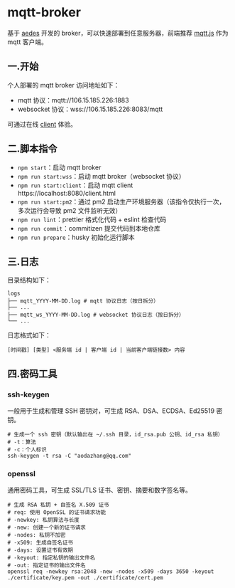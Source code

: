 # mqtt-broker

基于 [aedes](https://github.com/moscajs/aedes) 开发的 broker，可以快速部署到任意服务器，前端推荐 [mqtt.js](https://github.com/mqttjs/MQTT.js) 作为 mqtt 客户端。

## 一.开始

个人部署的 mqtt broker 访问地址如下：

- mqtt 协议：mqtt://106.15.185.226:1883
- websocket 协议：wss://106.15.185.226:8083/mqtt

可通过在线 [client](https://project.aodazhang.com/mqtt-client/) 体验。

## 二.脚本指令

- `npm start`：启动 mqtt broker
- `npm run start:wss`：启动 mqtt broker（websocket 协议）
- `npm run start:client`：启动 mqtt client https://localhost:8080/client.html
- `npm run start:pm2`：通过 pm2 启动生产环境服务器（该指令仅执行一次，多次运行会导致 pm2 文件监听无效）
- `npm run lint`：prettier 格式化代码 + eslint 检查代码
- `npm run commit`：commitizen 提交代码到本地仓库
- `npm run prepare`：husky 初始化运行脚本

## 三.日志

目录结构如下：

```
logs
├── mqtt_YYYY-MM-DD.log # mqtt 协议日志（按日拆分）
├── ...
├── mqtt_ws_YYYY-MM-DD.log # websocket 协议日志（按日拆分）
└── ...
```

日志格式如下：

```
[时间戳] [类型] <服务端 id | 客户端 id | 当前客户端链接数> 内容
```

## 四.密码工具

### ssh-keygen

一般用于生成和管理 SSH 密钥对，可生成 RSA、DSA、ECDSA、Ed25519 密钥。

```shell
# 生成一个 ssh 密钥（默认输出在 ~/.ssh 目录，id_rsa.pub 公钥、id_rsa 私钥）
# -t：算法
# -c：个人标识
ssh-keygen -t rsa -C "aodazhang@qq.com"
```

### openssl

通用密码工具，可生成 SSL/TLS 证书、密钥、摘要和数字签名等。

```shell
# 生成 RSA 私钥 + 自签名 X.509 证书
# req: 使用 OpenSSL 的证书请求功能
# -newkey: 私钥算法与长度
# -new: 创建一个新的证书请求
# -nodes: 私钥不加密
# -x509: 生成自签名证书
# -days: 设置证书有效期
# -keyout: 指定私钥的输出文件名
# -out: 指定证书的输出文件名
openssl req -newkey rsa:2048 -new -nodes -x509 -days 3650 -keyout ./certificate/key.pem -out ./certificate/cert.pem
```
